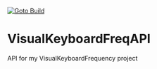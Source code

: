 <a href="https://github.com/KeithRitter/VisualKeyboardFreqAPI/actions"><img src="https://github.com/KeithRitter/VisualKeyboardFreqAPI/workflows/.NET%20Core/badge.svg?branch=master" title="Goto Build"></a>

# VisualKeyboardFreqAPI
API for my VisualKeyboardFrequency project
